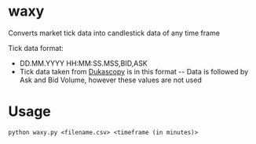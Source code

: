 # waxy
Converts market tick data into candlestick data of any time frame<br>

Tick data format:
- DD.MM.YYYY HH:MM:SS.MSS,BID,ASK
- Tick data taken from [Dukascopy](https://www.dukascopy.com/swiss/english/marketwatch/historical/) is in this format
-- Data is followed by Ask and Bid Volume, however these values are not used

# Usage
`python waxy.py <filename.csv> <timeframe (in minutes)>`
